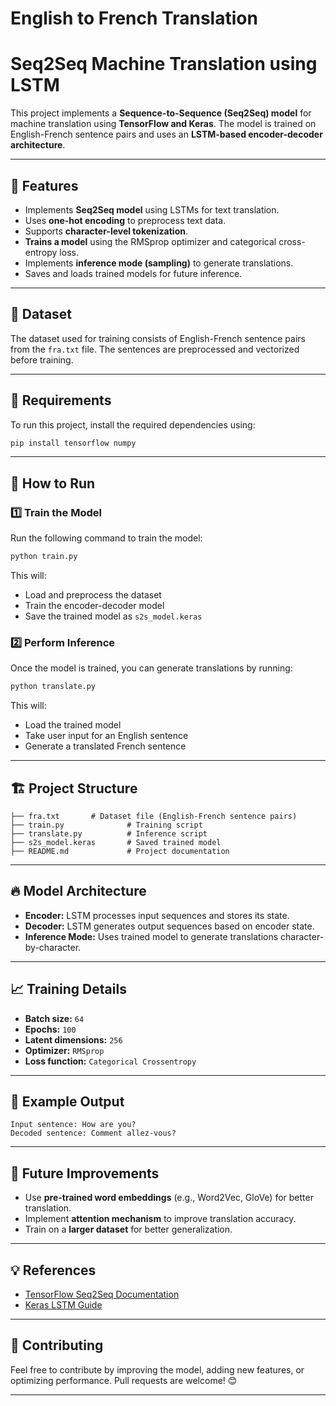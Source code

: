 # English to French Translation
# Seq2Seq Machine Translation using LSTM

This project implements a **Sequence-to-Sequence (Seq2Seq) model** for machine translation using **TensorFlow and Keras**. The model is trained on English-French sentence pairs and uses an **LSTM-based encoder-decoder architecture**.

---

## 📌 Features
- Implements **Seq2Seq model** using LSTMs for text translation.
- Uses **one-hot encoding** to preprocess text data.
- Supports **character-level tokenization**.
- **Trains a model** using the RMSprop optimizer and categorical cross-entropy loss.
- Implements **inference mode (sampling)** to generate translations.
- Saves and loads trained models for future inference.

---

## 📂 Dataset
The dataset used for training consists of English-French sentence pairs from the `fra.txt` file. The sentences are preprocessed and vectorized before training.

---

## 🔧 Requirements
To run this project, install the required dependencies using:
```bash
pip install tensorflow numpy
```

---

## 🚀 How to Run
### 1️⃣ Train the Model
Run the following command to train the model:
```bash
python train.py
```
This will:
- Load and preprocess the dataset
- Train the encoder-decoder model
- Save the trained model as `s2s_model.keras`

### 2️⃣ Perform Inference
Once the model is trained, you can generate translations by running:
```bash
python translate.py
```
This will:
- Load the trained model
- Take user input for an English sentence
- Generate a translated French sentence

---

## 🏗 Project Structure
```
├── fra.txt       # Dataset file (English-French sentence pairs)
├── train.py              # Training script
├── translate.py          # Inference script
├── s2s_model.keras       # Saved trained model
├── README.md             # Project documentation
```

---

## 🔥 Model Architecture
- **Encoder:** LSTM processes input sequences and stores its state.
- **Decoder:** LSTM generates output sequences based on encoder state.
- **Inference Mode:** Uses trained model to generate translations character-by-character.

---

## 📈 Training Details
- **Batch size:** `64`
- **Epochs:** `100`
- **Latent dimensions:** `256`
- **Optimizer:** `RMSprop`
- **Loss function:** `Categorical Crossentropy`

---

## 📝 Example Output
```
Input sentence: How are you?
Decoded sentence: Comment allez-vous?
```

---

## 🎯 Future Improvements
- Use **pre-trained word embeddings** (e.g., Word2Vec, GloVe) for better translation.
- Implement **attention mechanism** to improve translation accuracy.
- Train on a **larger dataset** for better generalization.

---

## 💡 References
- [TensorFlow Seq2Seq Documentation](https://www.tensorflow.org/tutorials/text/nmt_with_attention)
- [Keras LSTM Guide](https://keras.io/api/layers/recurrent_layers/lstm/)

---

## 🤝 Contributing
Feel free to contribute by improving the model, adding new features, or optimizing performance. Pull requests are welcome! 😊

---
